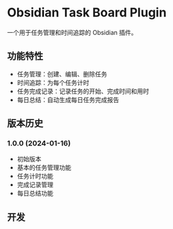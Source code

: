 # Obsidian Task Board Plugin

一个用于任务管理和时间追踪的 Obsidian 插件。

## 功能特性

- 任务管理：创建、编辑、删除任务
- 时间追踪：为每个任务计时
- 任务完成记录：记录任务的开始、完成时间和用时
- 每日总结：自动生成每日任务完成报告

## 版本历史

### 1.0.0 (2024-01-16)
- 初始版本
- 基本的任务管理功能
- 任务计时功能
- 完成记录管理
- 每日总结功能

## 开发
